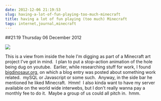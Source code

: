 ```yaml
---
date: 2012-12-06 21:19:53
slug: having-a-lot-of-fun-playing-too-much-minecraft
title: having a lot of fun playing (too much) Minecraft
tags: internet,journal,minecraft
---
```


##21:19 Thursday 06 December 2012

[![](/images/2012/12/Screen-Shot-2012-12-06-at-9.11.15-PM-300x169.png)](/images/2012/12/Screen-Shot-2012-12-06-at-9.11.15-PM.png)

This is a view from inside the hole I'm digging as part of a Minecraft art project I've got in mind.  I plan to put a stop-action animation of the hole being dug on youtube.  Earlier, while researching stuff for work, I found [bigdinosaur.org](http://www.bigdinosaur.org/), on which a blog entry was posted about something work related.  mySQL or Javascript or some such.  Anyway, in the side bar he mentioned he liked Minecraft.  Hmm!  I also kinda want to have my server available on the world wide interwebs, but I don't really wanna pay a monthly fee to do it.  Maybe a group of us could all pitch in.  hmm.
